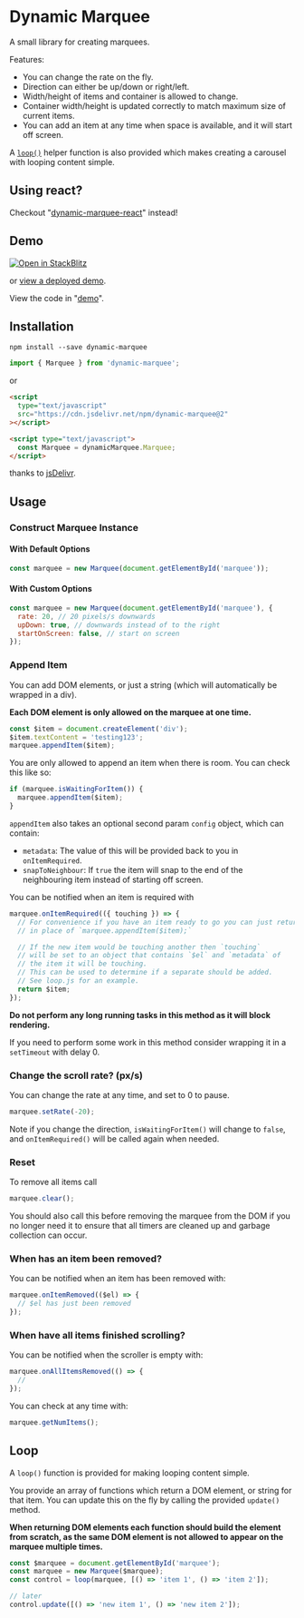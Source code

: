 # Dynamic Marquee

A small library for creating marquees.

Features:

- You can change the rate on the fly.
- Direction can either be up/down or right/left.
- Width/height of items and container is allowed to change.
- Container width/height is updated correctly to match maximum size of current items.
- You can add an item at any time when space is available, and it will start off screen.

A [`loop()`](#loop) helper function is also provided which makes creating a carousel with looping content simple.

## Using react?

Checkout "[dynamic-marquee-react](https://github.com/tjenkinson/dynamic-marquee-react)" instead!

## Demo

[![Open in StackBlitz](https://developer.stackblitz.com/img/open_in_stackblitz.svg)](https://stackblitz.com/github/tjenkinson/dynamic-marquee/tree/master/demo?title=Dynamic%20Marquee%20Demo&file=src%2Fmain.ts)

or [view a deployed demo](https://dynamic-marquee.tjenkinson.dev/).

View the code in "[demo](./demo)".

## Installation

```
npm install --save dynamic-marquee
```

```js
import { Marquee } from 'dynamic-marquee';
```

or

```html
<script
  type="text/javascript"
  src="https://cdn.jsdelivr.net/npm/dynamic-marquee@2"
></script>

<script type="text/javascript">
  const Marquee = dynamicMarquee.Marquee;
</script>
```

thanks to [jsDelivr](https://github.com/jsdelivr/jsdelivr).

## Usage

### Construct Marquee Instance

#### With Default Options

```js
const marquee = new Marquee(document.getElementById('marquee'));
```

#### With Custom Options

```js
const marquee = new Marquee(document.getElementById('marquee'), {
  rate: 20, // 20 pixels/s downwards
  upDown: true, // downwards instead of to the right
  startOnScreen: false, // start on screen
});
```

### Append Item

You can add DOM elements, or just a string (which will automatically be wrapped in a div).

**Each DOM element is only allowed on the marquee at one time.**

```js
const $item = document.createElement('div');
$item.textContent = 'testing123';
marquee.appendItem($item);
```

You are only allowed to append an item when there is room. You can check this like so:

```js
if (marquee.isWaitingForItem()) {
  marquee.appendItem($item);
}
```

`appendItem` also takes an optional second param `config` object, which can contain:

- `metadata`: The value of this will be provided back to you in `onItemRequired`.
- `snapToNeighbour`: If `true` the item will snap to the end of the neighbouring item instead of starting off screen.

You can be notified when an item is required with

```js
marquee.onItemRequired(({ touching }) => {
  // For convenience if you have an item ready to go you can just return it
  // in place of `marquee.appendItem($item);`

  // If the new item would be touching another then `touching`
  // will be set to an object that contains `$el` and `metadata` of
  // the item it will be touching.
  // This can be used to determine if a separate should be added.
  // See loop.js for an example.
  return $item;
});
```

**Do not perform any long running tasks in this method as it will block rendering.**

If you need to perform some work in this method consider wrapping it in a `setTimeout` with delay 0.

### Change the scroll rate? (px/s)

You can change the rate at any time, and set to 0 to pause.

```js
marquee.setRate(-20);
```

Note if you change the direction, `isWaitingForItem()` will change to `false`, and `onItemRequired()` will be called again when needed.

### Reset

To remove all items call

```js
marquee.clear();
```

You should also call this before removing the marquee from the DOM if you no longer need it to ensure that all timers are cleaned up and garbage collection can occur.

### When has an item been removed?

You can be notified when an item has been removed with:

```js
marquee.onItemRemoved(($el) => {
  // $el has just been removed
});
```

### When have all items finished scrolling?

You can be notified when the scroller is empty with:

```js
marquee.onAllItemsRemoved(() => {
  //
});
```

You can check at any time with:

```js
marquee.getNumItems();
```

## Loop

A `loop()` function is provided for making looping content simple.

You provide an array of functions which return a DOM element, or string for that item. You can update this on the fly by calling the provided `update()` method.

**When returning DOM elements each function should build the element from scratch, as the same DOM element is not allowed to appear on the marquee multiple times.**

```js
const $marquee = document.getElementById('marquee');
const marquee = new Marquee($marquee);
const control = loop(marquee, [() => 'item 1', () => 'item 2']);

// later
control.update([() => 'new item 1', () => 'new item 2']);
```
